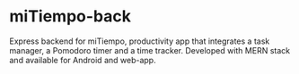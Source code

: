 # miTiempo-back

Express backend for miTiempo, productivity app that integrates a task manager, a Pomodoro timer and a time tracker. Developed with MERN stack and available for Android and web-app.
